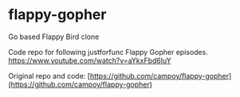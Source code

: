 # flappy-gopher
 Go based Flappy Bird clone

 Code repo for following justforfunc Flappy Gopher episodes. https://www.youtube.com/watch?v=aYkxFbd6luY

 Original repo and code: [https://github.com/campoy/flappy-gopher](https://github.com/campoy/flappy-gopher)
